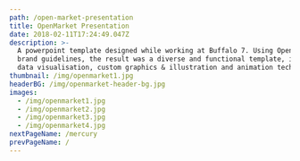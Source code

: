 ```yaml
---
path: /open-market-presentation
title: OpenMarket Presentation
date: 2018-02-11T17:24:49.047Z
description: >-
  A powerpoint template designed while working at Buffalo 7. Using OpenMarket’s
  brand guidelines, the result was a diverse and functional template, including
  data visualisation, custom graphics & illustration and animation techniques.
thumbnail: /img/openmarket1.jpg
headerBG: /img/openmarket-header-bg.jpg
images:
  - /img/openmarket1.jpg
  - /img/openmarket2.jpg
  - /img/openmarket3.jpg
  - /img/openmarket4.jpg
nextPageName: /mercury
prevPageName: /
---
```


